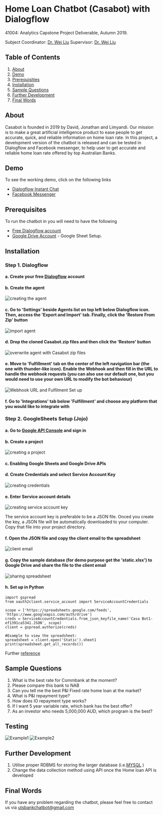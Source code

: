 # Home Loan Chatbot (Casabot) with Dialogflow

41004: Analytics Capstone Project Deliverable, Autumn 2019.

Subject Coordinator: [Dr. Wei Liu](https://www.uts.edu.au/staff/wei.liu)
Supervisor: [Dr. Wei Liu](https://www.uts.edu.au/staff/wei.liu)

## Table of Contents

1. [About](#markdown-header-about)
2. [Demo](#markdown-header-demo)
3. [Prerequisities](#markdown-header-prerequisites)
4. [Installation](#markdown-header-installation)
5. [Sample Questions](#markdown-header-sample-questions)
6. [Further Development](#markdown-header-further-development)
7. [Final Words](#markdown-header-final-words)

## About

Casabot is founded in 2019 by David, Jonathan and Limyandi. Our mission is to make a great artificial intelligence product to ease people to get accurate, quick, and reliable information on home loan rate.
In this project, a development version of the chatbot is released and can be tested in Dialogflow and Facebook messenger, to help user to get accurate and reliable home loan rate offered by top Australian Banks.

## Demo

To see the working demo, click on the following links

- [Dialogflow Instant Chat](https://bot.dialogflow.com/CasaBot)
- [Facebook Messenger](m.me/400454180513269)

## Prerequisites

To run the chatbot in you will need to have the following

- [Free Dialogflow account](https://console.dialogflow.com)
- [Google Drive Account](https://drive.google.com/drive/u/0/) - Google Sheet Setup.

## Installation

### Step 1. Dialogflow

#### a. Create your free [Dialogflow](<https://dialogflow.com/docs/getting-started/create-account>) account

#### b. Create the agent

![creating the agent](images/create_agent.png)

#### c. Go to 'Settings' beside Agents list on top left below Dialogflow icon. Then, access the 'Export and Import' tab. Finally, click the 'Restore From Zip' button

![import agent](images/restore_agent.png)

#### d. Drop the cloned Casabot.zip files and then click the 'Restore' button

![overwrite agent with Casabot zip files](images/upload_agent.png)

#### e. Move to 'Fulfillment' tab on the center of the left navigation bar (the one with thunder-like icon). Enable the Webhook and then fill in the URL to handle the webhook requests (you can also use our default one, but you would need to use your own URL to modify the bot behaviour)

![Webhook URL and Fulfilment Set up](images/fulfilment_setup.png)

#### f. Go to 'Integrations' tab below 'Fulfillment' and choose any platform that you would like to integrate with

### Step 2. GoogleSheets Setup (Jojo)
#### a. Go to [Google API Console](<https://console.developers.google.com>) and sign in

#### b. Create a project
![creating a project](images/create_project.png)

#### c. Enabling Google Sheets and Google Drive APIs

#### d. Create Credentials and select Service Account Key
![creating credentials](images/create_credentials.png)

#### e. Enter Service account details
![creating service account key](images/service_account.png)

The service account key is preferable to be a JSON file. Onced you create the key, a JSON file will be automatically downloaded to your computer. Copy that file into your project directory.

#### f. Open the JSON file and copy the client email to the spreadsheet
![client email](images/client_email.png)

#### g. Copy the sample database (for demo purpose get the 'static.xlsx') to Google Drive and share the file to the client email
![sharing spreadsheet](images/share_client.png)

#### h. Set up in Python
    import gspread
    from oauth2client.service_account import ServiceAccountCredentials

    scope = ['https://spreadsheets.google.com/feeds',
    'https://www.googleapis.com/auth/drive']
    creds = ServiceAccountCredentials.from_json_keyfile_name('Casa Bot1-ef1391ca5341.JSON', scope)
    client = gspread.authorize(creds)

    #Example to view the spreadsheet:
    spreadsheet = client.open('Static').sheet1
    print(spreadsheet.get_all_records())
Further [reference](<https://erikrood.com/Posts/py_gsheets.html>)

## Sample Questions
 1. What is the best rate for Commbank at the moment?
 2. Please compare this bank to NAB
 3. Can you tell me the best P&I Fixed rate home loan at the market?
 4. What is P&I repayment type?
 5. How does IO repayment type works?
 6. If I want 5 year variable rate, which bank has the best offer?
 7. As an investor who needs 5,000,000 AUD, which program is the best?

## Testing
![Example1](images/example_1.png) ![Example2](images/example_2.png)

## Further Development
 1. Utilise proper RDBMS for storing the larger database (i.e.[MYSQL](https://dev.mysql.com/downloads/mysql/) ) 
 2. Change the data collection method using API once the Home loan API is developed

## Final Words
If you have any problem regarding the chatbot, please feel free to contact us via utsbankchatbot@gmail.com